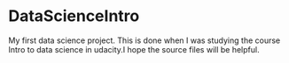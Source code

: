 # DataScienceIntro
My first data science project. This is done when I was studying the course Intro to data science in udacity.I hope the source files will be helpful.
